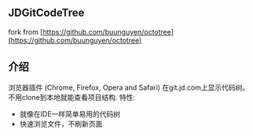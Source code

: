 ## JDGitCodeTree

fork from [https://github.com/buunguyen/octotree](https://github.com/buunguyen/octotree)

## 介绍

浏览器插件 (Chrome, Firefox, Opera and Safari) 在git.jd.com上显示代码树。不用clone到本地就能查看项目结构. 特性:

* 就像在IDE一样简单易用的代码树
* 快速浏览文件，不刷新页面
